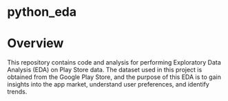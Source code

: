 # python_eda

# Overview
This repository contains code and analysis for performing Exploratory Data Analysis (EDA) on Play Store data. The dataset used in this project is obtained from the Google Play Store, and the purpose of this EDA is to gain insights into the app market, understand user preferences, and identify trends.
